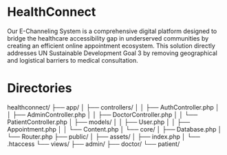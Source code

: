 # HealthConnect
Our E-Channeling System is a comprehensive digital platform designed to bridge the healthcare accessibility gap in underserved communities by creating an efficient online appointment ecosystem. This solution directly addresses UN Sustainable Development Goal 3 by removing geographical and logistical barriers to medical consultation.

# Directories 
healthconnect/
├── app/
│   ├── controllers/
│   │   ├── AuthController.php
│   │   ├── AdminController.php
│   │   ├── DoctorController.php
│   │   └── PatientController.php
│   ├── models/
│   │   ├── User.php
│   │   ├── Appointment.php
│   │   └── Content.php
│   └── core/
│       ├── Database.php
│       └── Router.php
├── public/
│   ├── assets/
│   ├── index.php
│   └── .htaccess
└── views/
    ├── admin/
    ├── doctor/
    └── patient/
